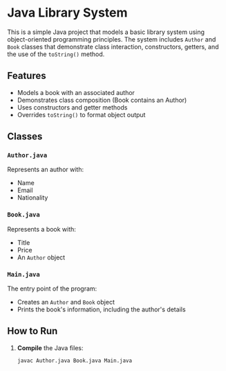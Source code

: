 # Java Library System

This is a simple Java project that models a basic library system using object-oriented programming principles. The system includes `Author` and `Book` classes that demonstrate class interaction, constructors, getters, and the use of the `toString()` method.

## Features

- Models a book with an associated author
- Demonstrates class composition (Book contains an Author)
- Uses constructors and getter methods
- Overrides `toString()` to format object output

## Classes

### `Author.java`
Represents an author with:
- Name
- Email
- Nationality

### `Book.java`
Represents a book with:
- Title
- Price
- An `Author` object

### `Main.java`
The entry point of the program:
- Creates an `Author` and `Book` object
- Prints the book's information, including the author's details

## How to Run

1. **Compile** the Java files:
   ```bash
   javac Author.java Book.java Main.java
